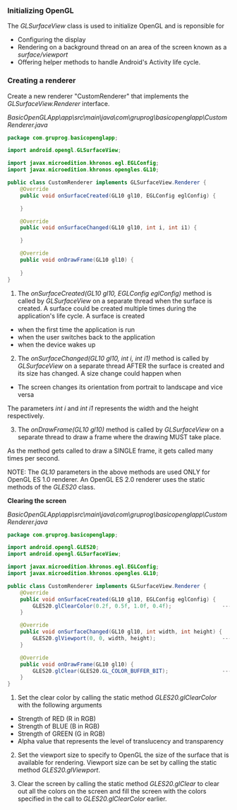 ### Initializing OpenGL

The *GLSurfaceView* class is used to initialize OpenGL and is reponsible for

* Configuring the display
* Rendering on a background thread on an area of the screen known as a *surface/viewport* 
* Offering helper methods to handle Android's Activity life cycle.

### Creating a renderer

Create a new renderer "CustomRenderer" that implements the *GLSurfaceView.Renderer* interface.

*BasicOpenGLApp\app\src\main\java\com\gruprog\basicopenglapp\CustomRenderer.java*

```java
package com.gruprog.basicopenglapp;

import android.opengl.GLSurfaceView;

import javax.microedition.khronos.egl.EGLConfig;
import javax.microedition.khronos.opengles.GL10;

public class CustomRenderer implements GLSurfaceView.Renderer {
    @Override
    public void onSurfaceCreated(GL10 gl10, EGLConfig eglConfig) {        ------ 1

    }

    @Override
    public void onSurfaceChanged(GL10 gl10, int i, int i1) {              ------ 2

    }

    @Override
    public void onDrawFrame(GL10 gl10) {                                  ------ 3
        
    }
}
```

1) The *onSurfaceCreated(GL10 gl10, EGLConfig eglConfig)* method is called by *GLSurfaceView* on a separate thread when the surface is created. 
A surface could be created multiple times during the application's life cycle. A surface is created 

* when the first time the application is run
* when the user switches back to the application
* when the device wakes up

2) The *onSurfaceChanged(GL10 gl10, int i, int i1)* method is called by *GLSurfaceView* on a separate thread AFTER the surface is created and its size has changed.
A size change could happen when

* The screen changes its orientation from portrait to landscape and vice versa

The parameters *int i* and *int i1* represents the width and the height respectively. 

3) The *onDrawFrame(GL10 gl10)* method is called by *GLSurfaceView* on a separate thread to draw a frame where the drawing MUST take place. 

As the method gets called to draw a SINGLE frame, it gets called many times per second. 

NOTE: The *GL10* parameters in the above methods are used ONLY for OpenGL ES 1.0 renderer. An OpenGL ES 2.0 renderer uses the static methods of the *GLES20* class.

**Clearing the screen**

*BasicOpenGLApp\app\src\main\java\com\gruprog\basicopenglapp\CustomRenderer.java*

```java
package com.gruprog.basicopenglapp;

import android.opengl.GLES20;
import android.opengl.GLSurfaceView;

import javax.microedition.khronos.egl.EGLConfig;
import javax.microedition.khronos.opengles.GL10;

public class CustomRenderer implements GLSurfaceView.Renderer {
    @Override
    public void onSurfaceCreated(GL10 gl10, EGLConfig eglConfig) {
        GLES20.glClearColor(0.2f, 0.5f, 1.0f, 0.4f);                ------- 1
    }

    @Override
    public void onSurfaceChanged(GL10 gl10, int width, int height) {
        GLES20.glViewport(0, 0, width, height);                     ------- 2
    }

    @Override
    public void onDrawFrame(GL10 gl10) {
        GLES20.glClear(GLES20.GL_COLOR_BUFFER_BIT);                 ------- 3
    }
}
```

1) Set the clear color by calling the static method *GLES20.glClearColor* with the following arguments

* Strength of RED (R in RGB)
* Strength of BLUE (B in RGB)
* Strength of GREEN (G in RGB)
* Alpha value that represents the level of translucency and transparency

2) Set the viewport size to specify to OpenGL the size of the surface that is available for rendering. Viewport size can be set by calling the static method *GLES20.glViewport*.

3) Clear the screen by calling the static method *GLES20.glClear* to clear out all the colors on the screen and fill the screen with the colors specified in the call to *GLES20.glClearColor* earlier.



